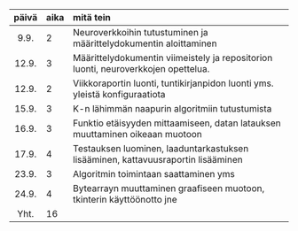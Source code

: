 | päivä | aika | mitä tein                                                                          |
| :---: | :--- | :--------------------------------------------------------------------------------- |
| 9.9.  | 2    | Neuroverkkoihin tutustuminen ja määrittelydokumentin aloittaminen                  |
| 12.9. | 3    | Määrittelydokumentin viimeistely ja repositorion luonti, neuroverkkojen opettelua. |
| 12.9. | 2    | Viikkoraportin luonti, tuntikirjanpidon luonti yms. yleistä konfiguraatiota        |
| 15.9. | 3    | K-n lähimmän naapurin algoritmiin tutustumista                                     |
| 16.9. | 3    | Funktio etäisyyden mittaamiseen, datan latauksen muuttaminen oikeaan muotoon       |
| 17.9. | 4    | Testauksen luominen, laaduntarkastuksen lisääminen, kattavuusraportin lisääminen   |
| 23.9. | 3    | Algoritmin toimintaan saattaminen yms                                              |
| 24.9. | 4    | Bytearrayn muuttaminen graafiseen muotoon, tkinterin käyttöönotto jne              |
| Yht.  | 16   |                                                                                    |
